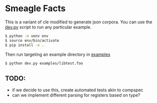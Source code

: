 # Smeagle Facts

This is a variant of cle modified to generate json corpora. You can use the [dev.py](dev.py)
script to run any particular example.

```bash
$ python -m venv env
$ source env/bin/activate
$ pip install -e .
```

Then run targeting an example directory in [examples](examples)

```bash
$ python dev.py examples/libtest.foo
```

## TODO:

 - if we decide to use this, create automated tests akin to compspec
 - can we implement different parsing for registers based on type?
